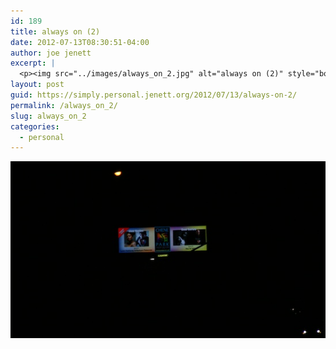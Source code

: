 ```yaml
---
id: 189
title: always on (2)
date: 2012-07-13T08:30:51-04:00
author: joe jenett
excerpt: |
  <p><img src="../images/always_on_2.jpg" alt="always on (2)" style="border:none;" /></p>
layout: post
guid: https://simply.personal.jenett.org/2012/07/13/always-on-2/
permalink: /always_on_2/
slug: always_on_2
categories:
  - personal
---
```

<img src="../images/always_on_2.jpg" alt="always on (2)" style="border:none;" />